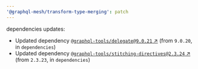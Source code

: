 ```yaml
---
'@graphql-mesh/transform-type-merging': patch
---
```

dependencies updates:
  - Updated dependency [`@graphql-tools/delegate@9.0.21`
    ↗︎](https://www.npmjs.com/package/@graphql-tools/delegate/v/9.0.21) (from `9.0.20`, in
    `dependencies`)
  - Updated dependency [`@graphql-tools/stitching-directives@2.3.24`
    ↗︎](https://www.npmjs.com/package/@graphql-tools/stitching-directives/v/2.3.24) (from `2.3.23`,
    in `dependencies`)
